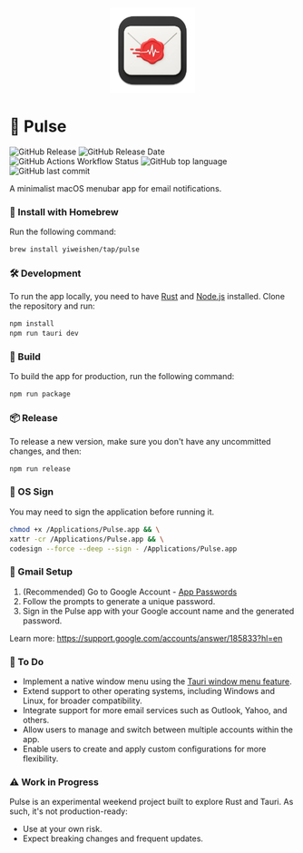 <br>
<p align="center">
<img src="./src-tauri/icons/icon.png" alt="Pulse" height="150" width="150"/>
</a>
</p>

# 📩 Pulse

![GitHub Release](https://img.shields.io/github/v/release/YiweiShen/pulse-app)
![GitHub Release Date](https://img.shields.io/github/release-date/YiweiShen/pulse-app)
![GitHub Actions Workflow Status](https://img.shields.io/github/actions/workflow/status/YiweiShen/pulse-app/tauri.yml)
![GitHub top language](https://img.shields.io/github/languages/top/YiweiShen/pulse-app)
![GitHub last commit](https://img.shields.io/github/last-commit/YiweiShen/pulse-app)

A minimalist macOS menubar app for email notifications.

### 🍺 Install with Homebrew

Run the following command:

```bash
brew install yiweishen/tap/pulse
```

### 🛠️ Development

To run the app locally, you need to have [Rust](https://www.rust-lang.org/tools/install) and [Node.js](https://nodejs.org/en/download/) installed. Clone the repository and run:

```bash
npm install
npm run tauri dev
```

### 🚀 Build

To build the app for production, run the following command:

```bash
npm run package
```

### 📦 Release

To release a new version, make sure you don't have any uncommitted changes, and then:

```bash
npm run release
```

### 🔏 OS Sign

You may need to sign the application before running it.

```bash
chmod +x /Applications/Pulse.app && \
xattr -cr /Applications/Pulse.app && \
codesign --force --deep --sign - /Applications/Pulse.app
```

### 🔐 Gmail Setup

1. (Recommended) Go to Google Account - [App Passwords](https://myaccount.google.com/apppasswords)
2. Follow the prompts to generate a unique password.
3. Sign in the Pulse app with your Google account name and the generated password.

Learn more: https://support.google.com/accounts/answer/185833?hl=en

### 📌 To Do

- Implement a native window menu using the [Tauri window menu feature](https://v2.tauri.app/learn/window-menu/).
- Extend support to other operating systems, including Windows and Linux, for broader compatibility.
- Integrate support for more email services such as Outlook, Yahoo, and others.
- Allow users to manage and switch between multiple accounts within the app.
- Enable users to create and apply custom configurations for more flexibility.

### ⚠️ Work in Progress

Pulse is an experimental weekend project built to explore Rust and Tauri. As such, it's not production-ready:

- Use at your own risk.
- Expect breaking changes and frequent updates.

